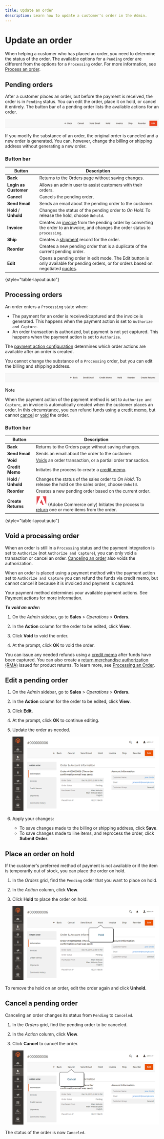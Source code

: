 ```yaml
---
title: Update an order
description: Learn how to update a customer's order in the Admin.
---
```

# Update an order

When helping a customer who has placed an order, you need to determine the status of the order. The available options for a `Pending` order are different from the options for a `Processing` order. For more information, see [Process an order](order-processing.md).

## Pending orders

After a customer places an order, but before the payment is received, the order is in `Pending` status. You can edit the order, place it on hold, or cancel it entirely. The button bar of a pending order lists the available actions for an order.

![Pending Order Options](./assets/order-button-bar-pending.png)<!-- zoom -->

If you modify the substance of an order, the original order is canceled and a new order is generated. You can, however, change the billing or shipping address without generating a new order.

### Button bar

|Button|Description|
|--- |--- |
|**Back**|Returns to the Orders page without saving changes.|
|**Login as Customer**|Allows an admin user to assist customers with their orders.|
|**Cancel**|Cancels the pending order.|
|**Send Email**|Sends an email about the pending order to the customer.|
|**Hold** / **Unhold**|Changes the status of the pending order to _On Hold_. To release the hold, choose `Unhold`.|
|**Invoice**|Creates an [invoice](invoices.md#create-an-invoice) from the pending order by converting the order to an invoice, and changes the order status to `processing`.|
|**Ship**|Creates a [shipment](shipments.md#create-a-shipment) record for the order.|
|**Reorder**|Creates a new pending order that is a duplicate of the current pending order.|
|**Edit**|Opens a pending order in edit mode. The Edit button is only available for pending orders, or for orders based on negotiated [quotes](../b2b/quotes.md).|

{style="table-layout:auto"}

## Processing orders

An order enters a `Processing` state when:

* The payment for an order is received/captured and the invoice is generated. This happens when the payment action is set to `Authorize and Capture`.
* An order transaction is authorized, but payment is not yet captured. This happens when the payment action is set to `Authorize`.

The [payment action configuration](https://docs.magento.com/user-guide/configuration/sales/payment-methods.html#payment-actions) determines which order actions are available after an order is created.

You cannot change the substance of a `Processing` order, but you can edit the billing and shipping address.

![Processing Order Options](./assets/order-button-bar-processing.png)<!-- zoom -->

>[!NOTE]
>
>When the payment action of the payment method is set to `Authorize and Capture`, an invoice is automatically created when the customer places an order. In this circumstance, you can refund funds using a [credit memo](credit-memo-create.md), but cannot [cancel](#cancel-a-pending-order) or [void](#void-a-processing-order) the order.

### Button bar

|Button|Description|
|--- |--- |
|**Back**|Returns to the Orders page without saving changes.|
|**Send Email**|Sends an email about the order to the customer.|
|**Void**|[Voids](#void-a-processing-order) an order transaction, or a partial order transaction.|
|**Credit Memo**|Initiates the process to create a [credit memo](credit-memo-create.md).|
|**Hold** / **Unhold**|Changes the status of the sales order to _On Hold_. To release the hold on the sales order, choose `Unhold`.|
|**Reorder**|Creates a new pending order based on the current order.|
|**Create Returns**|![Adobe Commerce](../assets/adobe-logo.svg) (Adobe Commerce only) Initiates the process to [return](returns.md) one or more items from the order.|

{style="table-layout:auto"}

## Void a processing order

When an order is still in a `Processing` status and the payment integration is set to `Authorize` (not `Authorize and Capture`), you can only void a transaction or cancel an order. [Canceling an order](#cancel-a-pending-order) also voids the authorization.

When an order is placed using a payment method with the payment action set to `Authorize and Capture` you can refund the funds via credit memo,  but cannot cancel it because it is invoiced and payment is captured.

Your payment method determines your available payment actions. See [Payment actions](https://docs.magento.com/user-guide/configuration/sales/payment-methods.html#payment-actions) for more information.

**_To void an order:_**

1. On the _Admin_ sidebar, go to **Sales** > _Operations_ > **Orders**.

1. In the **Action** column for the order to be edited, click **View**.

1. Click **Void** to void the order.

1. At the prompt, click **OK** to void the order.

You can issue any needed refunds using a [credit memo](credit-memo-create.md) after funds have been captured. You can also create a [return merchandise authorization (RMA)](returns.md) issued for product returns. To learn more, see [Processing an Order](order-processing.md).

## Edit a pending order

1. On the _Admin_ sidebar, go to **Sales** > _Operations_ > **Orders**.

1. In the **Action** column for the order to be edited, click **View**.

1. Click **Edit**.

1. At the prompt, click **OK** to continue editing.

1. Update the order as needed.

    ![Edit Order](./assets/order-edit.png)<!-- zoom -->

1. Apply your changes:
   * To save changes made to the billing or shipping address, click **Save**.
   * To save changes made to line items, and reprocess the order, click **Submit Order**.

## Place an order on hold

If the customer's preferred method of payment is not available or if the item is temporarily out of stock, you can place the order on hold.

1. In the _Orders_ grid, find the `Pending` order that you want to place on hold.

1. In the _Action_ column, click **View**.

1. Click **Hold** to place the order on hold.

    ![Hold Order](./assets/order-hold.png)<!-- zoom -->

To remove the hold on an order, edit the order again and click **Unhold**.

## Cancel a pending order

Canceling an order changes its status from `Pending` to `Canceled`.

1. In the _Orders_ grid, find the pending order to be canceled.

1. In the _Action_ column, click **View**.

1. Click **Cancel** to cancel the order.

   ![Cancel Order](./assets/order-cancel.png)<!-- zoom -->

The status of the order is now `Canceled`.
